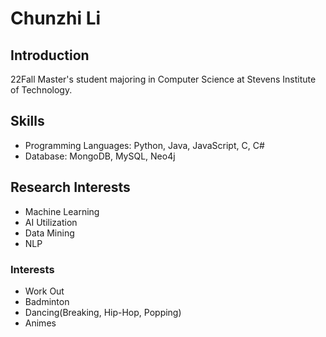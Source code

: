 # Chunzhi Li

## Introduction

22Fall Master's student majoring in Computer Science at Stevens Institute of Technology.

## Skills
- Programming Languages: Python, Java, JavaScript, C, C#
- Database: MongoDB, MySQL, Neo4j


## Research Interests 
- Machine Learning
- AI Utilization
- Data Mining
- NLP

### Interests
- Work Out
- Badminton
- Dancing(Breaking, Hip-Hop, Popping)
- Animes
